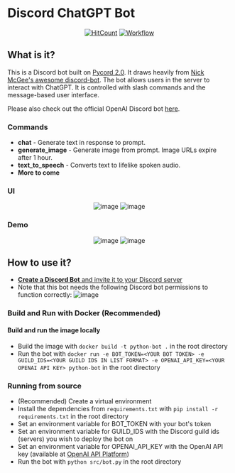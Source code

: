 # Discord ChatGPT Bot

<div align="center">

[![HitCount](https://hits.dwyl.com/jdmsharpe/discord-chatgpt.svg?style=flat-square&show=unique)](http://hits.dwyl.com/jdmsharpe/discord-chatgpt)
<a href="https://hub.docker.com/r/jsgreen152/discord-chatgpt" target="_blank" rel="noopener noreferrer">![Workflow](https://github.com/jdmsharpe/discord-chatgpt/actions/workflows/main.yml/badge.svg)</a>
  
</div>

## What is it?
This is a Discord bot built on [Pycord 2.0](https://github.com/Pycord-Development/pycord). It draws heavily from [Nick McGee's awesome discord-bot](https://github.com/Nick-McGee/discord-bot). The bot allows users in the server to interact with ChatGPT. It is controlled with slash commands and the message-based user interface.

Please also check out the official OpenAI Discord bot [here](https://github.com/openai/gpt-discord-bot/tree/main).

### Commands
+ **chat** - Generate text in response to prompt.
+ **generate_image** - Generate image from prompt. Image URLs expire after 1 hour.
+ **text_to_speech** - Converts text to lifelike spoken audio.
+ **More to come**

### UI

<div align="center">

![image](https://github.com/jdmsharpe/discord-chatgpt/assets/55511821/20d6af48-699c-40e7-be62-d62f1256744e)
![image](https://github.com/jdmsharpe/discord-chatgpt/assets/55511821/99e81595-b30f-40b5-b8ac-2a9c8cc49948)

</div>

### Demo

<div align="center">

![image](https://github.com/jdmsharpe/discord-chatgpt/assets/55511821/563968fe-caeb-4a0f-bd27-625839c251c7)
![image](https://github.com/jdmsharpe/discord-chatgpt/assets/55511821/d5e0758e-f9d5-4ca6-bdb4-bea33c5065a3)

</div>

## How to use it?
+ <a href="https://docs.pycord.dev/en/master/discord.html#:~:text=Make%20sure%20you're%20logged%20on%20to%20the%20Discord%20website.&text=Click%20on%20the%20%E2%80%9CNew%20Application,and%20clicking%20%E2%80%9CAdd%20Bot%E2%80%9D.">**Create a Discord Bot** and invite it to your Discord server</a>
+ Note that this bot needs the following Discord bot permissions to function correctly: ![image](https://github.com/jdmsharpe/discord-chatgpt/assets/55511821/92645355-827e-46a1-9140-cd56898e09c2)

### Build and Run with Docker (Recommended)
#### Build and run the image locally
+ Build the image with `docker build -t python-bot .` in the root directory
+ Run the bot with `docker run -e BOT_TOKEN=<YOUR BOT TOKEN> -e GUILD_IDS=<YOUR GUILD IDS IN LIST FORMAT> -e OPENAI_API_KEY=<YOUR OPENAI API KEY> python-bot` in the root directory

### Running from source
+ (Recommended) Create a virtual environment
+ Install the dependencies from `requirements.txt` with `pip install -r requirements.txt` in the root directory
+ Set an environment variable for BOT_TOKEN with your bot's token
+ Set an environment variable for GUILD_IDS with the Discord guild ids (servers) you wish to deploy the bot on
+ Set an environment variable for OPENAI_API_KEY with the OpenAI API key (available at <a href="https://platform.openai.com/api-keys">OpenAI API Platform</a>)
+ Run the bot with `python src/bot.py` in the root directory
